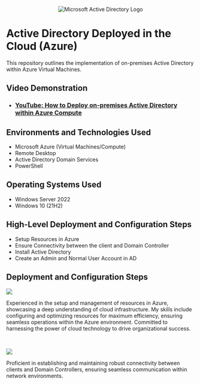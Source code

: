 <p align="center">
<img src="https://i.imgur.com/pU5A58S.png" alt="Microsoft Active Directory Logo"/>
</p>

<h1>Active Directory Deployed in the Cloud (Azure)</h1>
This repository outlines the implementation of on-premises Active Directory within Azure Virtual Machines.<br />


<h2>Video Demonstration</h2>

- ### [YouTube: How to Deploy on-premises Active Directory within Azure Compute](https://www.youtube.com/watch?v=lzHRxxSmQXc)

<h2>Environments and Technologies Used</h2>

- Microsoft Azure (Virtual Machines/Compute)
- Remote Desktop
- Active Directory Domain Services
- PowerShell

<h2>Operating Systems Used </h2>

- Windows Server 2022
- Windows 10 (21H2)

<h2>High-Level Deployment and Configuration Steps</h2>

- Setup Resources in Azure
- Ensure Connectivity between the client and Domain Controller
- Install Active Directory
- Create an Admin and Normal User Account in AD

<h2>Deployment and Configuration Steps</h2>

<p>
<img src="https://i.imgur.com/vqqlEk9.png"/>
</p>
<p>
Experienced in the setup and management of resources in Azure, showcasing a deep understanding of cloud infrastructure. My skills include configuring and optimizing resources for maximum efficiency, ensuring seamless operations within the Azure environment. Committed to harnessing the power of cloud technology to drive organizational success.
</p>
<br />

<p>
<img src="https://i.imgur.com/JUMdc3I.png"/>
</p>
<p>
Proficient in establishing and maintaining robust connectivity between clients and Domain Controllers, ensuring seamless communication within network environments. 
</p>
<br />

